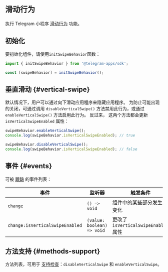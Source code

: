 # `滑动行为`

执行 Telegram 小程序 [滑动行为](.../.../.../.../platform/swipe-behavior.md) 功能。

## 初始化

要初始化组件，请使用`initSwipeBehavior`函数：

```typescript
import { initSwipeBehavior } from '@telegram-apps/sdk';

const [swipeBehavior] = initSwipeBehavior();  
```

## 垂直滑动 {#vertical-swipe}

默认情况下，用户可以通过向下滑动应用程序来隐藏应用程序。
为防止可能出现的关闭，可通过调用 `disableVerticalSwipe()`
方法禁用此行为，或通过 `enableVerticalSwipe()` 方法启用此行为。  反过来，
这两个方法都会更新 `isVerticalSwipeEnabled` 属性：

```typescript
swipeBehavior.enableVerticalSwipe();
console.log(swipeBehavior.isVerticalSwipeEnabled); // true  

swipeBehavior.disableVerticalSwipe();
console.log(swipeBehavior.isVerticalSwipeEnabled); // false
```

## 事件 {#events}

可被 [跟踪](#events) 的事件列表：

| 事件                              | 监听器                        | 触发条件                            |
| ------------------------------- | -------------------------- | ------------------------------- |
| `change`                        | `() => void`               | 组件中的某些部分发生了变化                   |
| `change:isVerticalSwipeEnabled` | `(value: boolean) => void` | 更改了 `isVerticalSwipeEnabled` 属性 |

## 方法支持 {#methods-support}

方法列表，可用于 [支持检查](#methods-support)：`disableVerticalSwipe` 和 `enableVerticalSwipe`。
